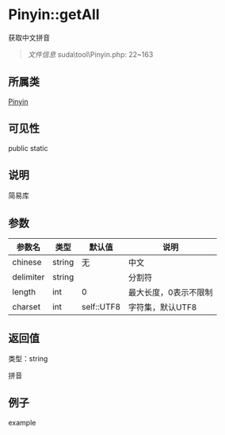 # Pinyin::getAll

获取中文拼音

> *文件信息* suda\tool\Pinyin.php: 22~163

## 所属类 

[Pinyin](../Pinyin.md)

## 可见性

 public static

## 说明

简易库


## 参数


| 参数名 | 类型 | 默认值 | 说明 |
|--------|-----|-------|-------|
| chinese |  string | 无 |  中文 |
| delimiter |  string |  |  分割符 |
| length |  int | 0 |  最大长度，0表示不限制 |
| charset |  int | self::UTF8 |  字符集，默认UTF8 |



## 返回值

类型：string

 拼音



## 例子

example